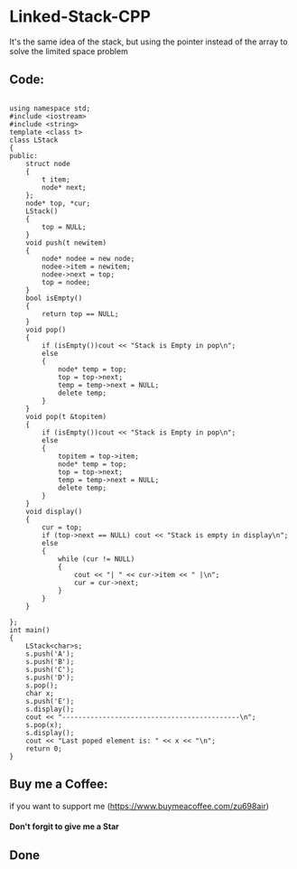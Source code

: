 # Linked-Stack-CPP
It's the same idea of the stack, but using the pointer instead of the array to solve the limited space problem
      
## Code:
      
```

using namespace std;
#include <iostream>
#include <string>
template <class t>
class LStack
{
public:
	struct node
	{
		t item;
		node* next;
	};
	node* top, *cur;
	LStack()
	{
		top = NULL;
	}
	void push(t newitem)
	{
		node* nodee = new node;
		nodee->item = newitem;
		nodee->next = top;
		top = nodee;
	}
	bool isEmpty()
	{
		return top == NULL;
	}
	void pop()
	{
		if (isEmpty())cout << "Stack is Empty in pop\n";
		else
		{
			node* temp = top;
			top = top->next;
			temp = temp->next = NULL;
			delete temp;
		}
	}
	void pop(t &topitem)
	{
		if (isEmpty())cout << "Stack is Empty in pop\n";
		else
		{
			topitem = top->item;
			node* temp = top;
			top = top->next;
			temp = temp->next = NULL;
			delete temp;
		}
	}
	void display()
	{
		cur = top;
		if (top->next == NULL) cout << "Stack is empty in display\n";
		else
		{
			while (cur != NULL)
			{
				cout << "| " << cur->item << " |\n";
				cur = cur->next;
			} 
		}
	}

};
int main()
{
	LStack<char>s;
	s.push('A');
	s.push('B');
	s.push('C');
	s.push('D');
	s.pop();
	char x;
	s.push('E');
	s.display();
	cout << "--------------------------------------------\n";
	s.pop(x);
	s.display();
	cout << "Last poped element is: " << x << "\n";
	return 0;
}
```
      
## Buy me a Coffee:
if you want to support me
(https://www.buymeacoffee.com/zu698air)
     
#### Don't forgit to give me a Star
     
## Done
